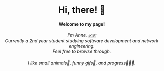 <div align="center" >
  
# Hi, there! 👋

#### Welcome to my page!
  
*I'm Anne. 🇰🇷* </br>
*Currently a 2nd year student studying software development and network engineering.* </br>
*Feel free to browse through.*

###### I like small animals🦨, funny gifs🙊, and progress🏃🏻‍♀️.


</div>




<!--
**annespace/annespace** is a ✨ _special_ ✨ repository because its `README.md` (this file) appears on your GitHub profile.

Here are some ideas to get you started:

- 🔭 I’m currently working on ...
- 🌱 I’m currently learning ...
- 👯 I’m looking to collaborate on ...
- 🤔 I’m looking for help with ...
- 💬 Ask me about ...
- 📫 How to reach me: ...
- 😄 Pronouns: ...
- ⚡ Fun fact: ...
###### I like small animals🦝, sundresses🕶, people who broaden my view🔎, and progress💡.
-->

